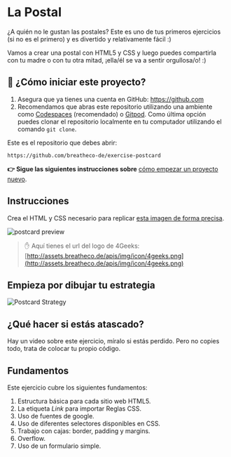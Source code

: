 <!-- hide -->
# La Postal 
<!-- endhide -->

¿A quién no le gustan las postales? Este es uno de tus primeros ejercicios (si no es el primero) y es divertido y relativamente fácil :)

Vamos a crear una postal con HTML5 y CSS y luego puedes compartirla con tu madre o con tu otra mitad, ¡ella/él se va a sentir orgullosa/o! :)

## 🌱  ¿Cómo iniciar este proyecto?

1. Asegura que ya tienes una cuenta en GitHub:  https://github.com
2. Recomendamos que abras este repositorio utilizando una ambiente como [Codespaces](https://4geeks.com/lesson/what-is-github-codespaces) (recomendado) o [Gitpod](https://4geeks.com/lesson/how-to-use-gitpod). Como última opción puedes clonar el repositorio localmente en tu computador utilizando el comando `git clone`.

Este es el repositorio que debes abrir:

```
https://github.com/breatheco-de/exercise-postcard
```

**👉 Sigue las siguientes instrucciones sobre** [cómo empezar un proyecto nuevo](https://4geeks.com/lesson/how-to-start-a-project).

## Instrucciones

Crea el HTML y CSS necesario para replicar [esta imagen de forma precisa](https://raw.githubusercontent.com/breatheco-de/exercise-postcard/main/.learn/assets/preview.png).

![postcard preview](https://github.com/breatheco-de/exercise-postcard/blob/main/.learn/assets/preview.png?raw=true)

> ✋ Aquí tienes el url del logo de 4Geeks: [http://assets.breatheco.de/apis/img/icon/4geeks.png](http://assets.breatheco.de/apis/img/icon/4geeks.png)

## Empieza por dibujar tu estrategia

![Postcard Strategy](https://github.com/breatheco-de/exercise-postcard/blob/main/.learn/assets/strategy.gif?raw=true)

## ¿Qué hacer si estás atascado?

Hay un video sobre este ejercicio, míralo si estás perdido. Pero no copies todo, trata de colocar tu propio código.

## Fundamentos
Este ejercicio cubre los siguientes fundamentos:

1. Estructura básica para cada sitio web HTML5.  
2. La etiqueta *Link* para importar Reglas CSS.  
3. Uso de fuentes de google.  
3. Uso de diferentes selectores disponibles en CSS.  
4. Trabajo con cajas: border, padding y margins.  
5. Overflow.  
6. Uso de un formulario simple.  
